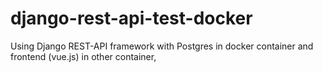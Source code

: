 # django-rest-api-test-docker
Using Django REST-API framework with Postgres in docker container and frontend (vue.js) in other container,
